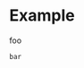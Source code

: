 # Example

<!-- markdown-interpolate: cat foo.md -->
foo
<!-- end -->

<!-- ``` markdown-interpolate: ts-node bar.ts -->
```
bar
```
<!-- ``` end -->
